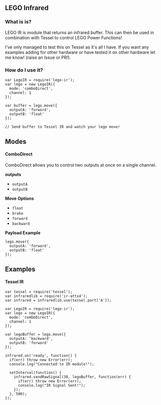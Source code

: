 ## LEGO Infrared

### What is is?
LEGO IR is module that returns an infrared buffer. This can then be used in combination with Tessel to control LEGO Power Functions!

I've only managed to test this on Tessel as it's all I have. If you want any examples adding for other hardware or have tested it on other hardware let me know! (raise an Issue or PR!).

### How do I use it?
```
var LegoIR = require('lego-ir');
var lego = new LegoIR({
  mode: 'comboDirect',
  channel: 1
});

var buffer = lego.move({
  outputA: 'forward',
  outputB: 'float'
});

// Send buffer to Tessel IR and watch your lego move!
```

## Modes

#### ComboDirect
ComboDirect allows you to control two outputs at once on a single channel.

**outputs**

* `outputA`
* `outputB`

**Move Options**

* `float`
* `brake`
* `forward`
* `backward`

**Payload Example**

```
lego.move({
  outputA: 'forward',
  outputB: 'float'
});
```

## Examples

#### Tessel IR

```
var tessel = require('tessel');
var infraredlib = require('ir-attx4');
var infrared = infraredlib.use(tessel.port['A']);

var LegoIR = require('lego-ir');
var lego = new LegoIR({
  mode: 'comboDirect',
  channel: 1
});

var legoBuffer = lego.move({
  outputA: 'backward',
  outputB: 'forward'
});

infrared.on('ready', function() {
  if(err) throw new Error(err);
  console.log("Connected to IR module!");

  setInterval(function() {
    infrared.sendRawSignal(38, legoBuffer, function(err) {
      if(err) throw new Error(err);
      console.log("IR Signal Sent!");
    });
  }, 500);
});
```